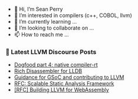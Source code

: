 - 👋 Hi, I’m Sean Perry
- 👀 I’m interested in compilers (c++, COBOL, llvm)
- 🌱 I’m currently learning ...
- 💞️ I’m looking to collaborate on ...
- 📫 How to reach me ...

<!---
s66perry/s66perry is a ✨ special ✨ repository because its `README.md` (this file) appears on your GitHub profile.
You can click the Preview link to take a look at your changes.
--->
### 📕 Latest LLVM Discourse Posts

<!-- DISCOURSE-LLVM:START -->
- [Dogfood part 4: native compiler-rt](https://discourse.llvm.org/t/dogfood-part-4-native-compiler-rt/63683#post_2)
- [Rich Disassembler for LLDB](https://discourse.llvm.org/t/rich-disassembler-for-lldb/76952?page=2#post_31)
- [Guidance for GSoC and contributing to LLVM](https://discourse.llvm.org/t/guidance-for-gsoc-and-contributing-to-llvm/88692#post_2)
- [RFC: Scalable Static Analysis Framework](https://discourse.llvm.org/t/rfc-scalable-static-analysis-framework/88678#post_4)
- [[RFC] Building LLVM for WebAssembly](https://discourse.llvm.org/t/rfc-building-llvm-for-webassembly/79073?page=4#post_63)
<!-- DISCOURSE-LLVM:END -->
